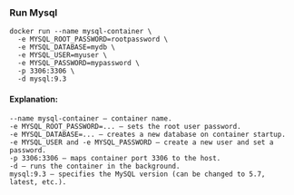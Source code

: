 ### Run Mysql

```
docker run --name mysql-container \
  -e MYSQL_ROOT_PASSWORD=rootpassword \
  -e MYSQL_DATABASE=mydb \
  -e MYSQL_USER=myuser \
  -e MYSQL_PASSWORD=mypassword \
  -p 3306:3306 \
  -d mysql:9.3
```

#### Explanation:

    --name mysql-container — container name.
    -e MYSQL_ROOT_PASSWORD=... — sets the root user password.
    -e MYSQL_DATABASE=... — creates a new database on container startup.
    -e MYSQL_USER and -e MYSQL_PASSWORD — create a new user and set a password.
    -p 3306:3306 — maps container port 3306 to the host.
    -d — runs the container in the background.
    mysql:9.3 — specifies the MySQL version (can be changed to 5.7, latest, etc.).